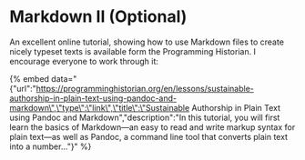 # Markdown II \(Optional\)

An excellent online tutorial, showing how to use Markdown files to create nicely typeset texts is available form the Programming Historian. I encourage everyone to work through it: 

{% embed data="{\"url\":\"https://programminghistorian.org/en/lessons/sustainable-authorship-in-plain-text-using-pandoc-and-markdown\",\"type\":\"link\",\"title\":\"Sustainable Authorship in Plain Text using Pandoc and Markdown\",\"description\":\"In this tutorial, you will first learn the basics of Markdown—an easy to read and write markup syntax for plain text—as well as Pandoc, a command line tool that converts plain text into a number...\"}" %}

